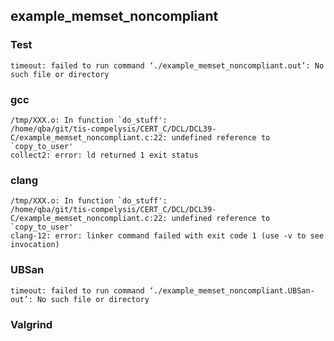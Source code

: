 ## example_memset_noncompliant
### Test
```
timeout: failed to run command ‘./example_memset_noncompliant.out’: No such file or directory
```
### gcc
```
/tmp/XXX.o: In function `do_stuff':
/home/qba/git/tis-compelysis/CERT_C/DCL/DCL39-C/example_memset_noncompliant.c:22: undefined reference to `copy_to_user'
collect2: error: ld returned 1 exit status
```
### clang
```
/tmp/XXX.o: In function `do_stuff':
/home/qba/git/tis-compelysis/CERT_C/DCL/DCL39-C/example_memset_noncompliant.c:22: undefined reference to `copy_to_user'
clang-12: error: linker command failed with exit code 1 (use -v to see invocation)
```
### UBSan
```
timeout: failed to run command ‘./example_memset_noncompliant.UBSan-out’: No such file or directory
```
### Valgrind
```
```
